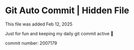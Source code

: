# Git Auto Commit | Hidden File

This file was added Feb 12, 2025

Just for fun and keeping my daily git commit active 🤪

commit number: 2007179
